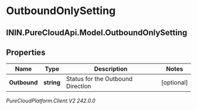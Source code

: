 # OutboundOnlySetting

## ININ.PureCloudApi.Model.OutboundOnlySetting

## Properties

|Name | Type | Description | Notes|
|------------ | ------------- | ------------- | -------------|
| **Outbound** | **string** | Status for the Outbound Direction | [optional] |



_PureCloudPlatform.Client.V2 242.0.0_
